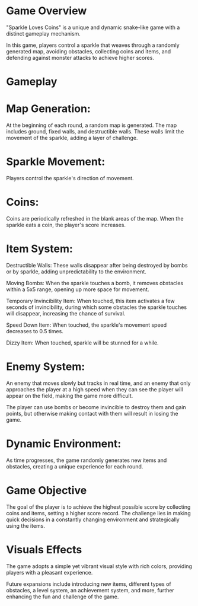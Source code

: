 # Game Overview

"Sparkle Loves Coins" is a unique and dynamic snake-like game with a distinct gameplay mechanism. 

In this game, players control a sparkle that weaves through a randomly generated map, avoiding obstacles, collecting coins and items, and defending against monster attacks to achieve higher scores.

# Gameplay

# Map Generation:

At the beginning of each round, a random map is generated. The map includes ground, fixed walls, and destructible walls. These walls limit the movement of the sparkle, adding a layer of challenge.

# Sparkle Movement:

Players control the sparkle's direction of movement.

# Coins:

Coins are periodically refreshed in the blank areas of the map. When the sparkle eats a coin, the player's score increases.

# Item System:

Destructible Walls: These walls disappear after being destroyed by bombs or by sparkle, adding unpredictability to the environment.

Moving Bombs: When the sparkle touches a bomb, it removes obstacles within a 5x5 range, opening up more space for movement.

Temporary Invincibility Item: When touched, this item activates a few seconds of invincibility, during which some obstacles the sparkle touches will disappear, increasing the chance of survival.

Speed Down Item: When touched, the sparkle's movement speed decreases to 0.5 times.

Dizzy Item: When touched, sparkle will be stunned for a while.

# Enemy System:

An enemy that moves slowly but tracks in real time, and an enemy that only approaches the player at a high speed when they can see the player will appear on the field, making the game more difficult. 

The player can use bombs or become invincible to destroy them and gain points, but otherwise making contact with them will result in losing the game.

# Dynamic Environment:

As time progresses, the game randomly generates new items and obstacles, creating a unique experience for each round.

# Game Objective

The goal of the player is to achieve the highest possible score by collecting coins and items, setting a higher score record. The challenge lies in making quick decisions in a constantly changing environment and strategically using the items.

# Visuals Effects

The game adopts a simple yet vibrant visual style with rich colors, providing players with a pleasant experience.

Future expansions include introducing new items, different types of obstacles, a level system, an achievement system, and more, further enhancing the fun and challenge of the game.


